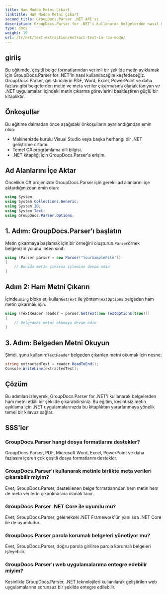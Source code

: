 ```yaml
---
title: Ham Modda Metni Çıkart
linktitle: Ham Modda Metni Çıkart
second_title: GroupDocs.Parser .NET API'si
description: GroupDocs.Parser for .NET'i kullanarak belgelerden nasıl metin ayıklayacağınızı öğrenin. .NET uygulamalarınızda kolay, verimli ve kusursuz metin çıkarma.
type: docs
weight: 19
url: /tr/net/text-extraction/extract-text-in-raw-mode/
---
```

## giriiş
Bu eğitimde, çeşitli belge formatlarından verimli bir şekilde metin ayıklamak için GroupDocs.Parser for .NET'in nasıl kullanılacağını keşfedeceğiz. GroupDocs.Parser, geliştiricilerin PDF, Word, Excel, PowerPoint ve daha fazlası gibi belgelerden metin ve meta veriler çıkarmasına olanak tanıyan ve .NET uygulamaları içindeki metin çıkarma görevlerini basitleştiren güçlü bir kitaplıktır.
## Önkoşullar
Bu eğitime dalmadan önce aşağıdaki önkoşulların ayarlandığından emin olun:
- Makinenizde kurulu Visual Studio veya başka herhangi bir .NET geliştirme ortamı.
- Temel C# programlama dili bilgisi.
- .NET kitaplığı için GroupDocs.Parser'a erişim.

## Ad Alanlarını İçe Aktar
Öncelikle C# projenizde GroupDocs.Parser için gerekli ad alanlarını içe aktardığınızdan emin olun:
```csharp
using System;
using System.Collections.Generic;
using System.IO;
using System.Text;
using GroupDocs.Parser.Options;
```
## 1. Adım: GroupDocs.Parser'ı başlatın
 Metin çıkarmaya başlamak için bir örneğini oluşturun.`Parser`örnek belgenizin yolunu ileten sınıf:
```csharp
using (Parser parser = new Parser("YourSampleFile"))
{
    // Burada metin çıkarma işlemine devam edin
}
```
## Adım 2: Ham Metni Çıkarın
 İçinde`using` bloke et, kullan`GetText` ile yöntem`TextOptions` belgeden ham metin çıkarmak için:
```csharp
using (TextReader reader = parser.GetText(new TextOptions(true)))
{
    // Belgedeki metni okumaya devam edin
}
```
## 3. Adım: Belgeden Metni Okuyun
 Şimdi, şunu kullanın:`TextReader` belgeden çıkarılan metni okumak için nesne:
```csharp
string extractedText = reader.ReadToEnd();
Console.WriteLine(extractedText);
```

## Çözüm
Bu adımları izleyerek, GroupDocs.Parser for .NET'i kullanarak belgelerden ham metni etkili bir şekilde çıkarabilirsiniz. Bu eğitim, kesintisiz metin ayıklama için .NET uygulamalarınızda bu kitaplıktan yararlanmaya yönelik temel bir kılavuz sağlar.

## SSS'ler
### GroupDocs.Parser hangi dosya formatlarını destekler?
GroupDocs.Parser, PDF, Microsoft Word, Excel, PowerPoint ve daha fazlasını içeren çok çeşitli dosya formatlarını destekler.
### GroupDocs.Parser'ı kullanarak metinle birlikte meta verileri çıkarabilir miyim?
Evet, GroupDocs.Parser, desteklenen belge formatlarından hem metin hem de meta verilerin çıkarılmasına olanak tanır.
### GroupDocs.Parser .NET Core ile uyumlu mu?
Evet, GroupDocs.Parser, geleneksel .NET Framework'ün yanı sıra .NET Core ile de uyumludur.
### GroupDocs.Parser parola korumalı belgeleri yönetiyor mu?
Evet, GroupDocs.Parser, doğru parola girilirse parola korumalı belgeleri işleyebilir.
### GroupDocs.Parser'ı web uygulamalarıma entegre edebilir miyim?
Kesinlikle GroupDocs.Parser, .NET teknolojileri kullanılarak geliştirilen web uygulamalarına sorunsuz bir şekilde entegre edilebilir.